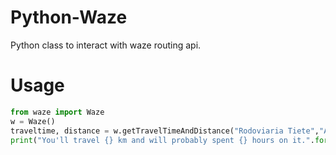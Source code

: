 # Python-Waze
Python class to interact with waze routing api.

# Usage
```python
from waze import Waze
w = Waze()
traveltime, distance = w.getTravelTimeAndDistance("Rodoviaria Tiete","Aeroporto de Guarulhos")
print("You'll travel {} km and will probably spent {} hours on it.".format(distance,traveltime))
```
